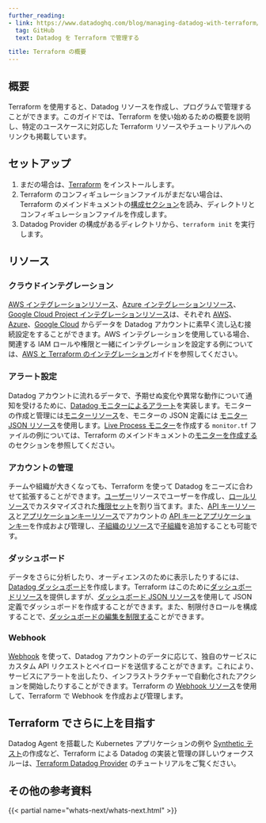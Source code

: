 ```yaml
---
further_reading:
- link: https://www.datadoghq.com/blog/managing-datadog-with-terraform/
  tag: GitHub
  text: Datadog を Terraform で管理する

title: Terraform の概要
---
```


## 概要

Terraform を使用すると、Datadog リソースを作成し、プログラムで管理することができます。このガイドでは、Terraform を使い始めるための概要を説明し、特定のユースケースに対応した Terraform リソースやチュートリアルへのリンクも掲載しています。

## セットアップ

1. まだの場合は、[Terraform][1] をインストールします。
2. Terraform のコンフィギュレーションファイルがまだない場合は、Terraform のメインドキュメントの[構成セクション][3]を読み、ディレクトリとコンフィギュレーションファイルを作成します。
3. Datadog Provider の構成があるディレクトリから、`terraform init` を実行します。

## リソース

### クラウドインテグレーション

[AWS インテグレーションリソース][9]、[Azure インテグレーションリソース][10]、[Google Cloud Project インテグレーションリソース][11]は、それぞれ [AWS][12]、[Azure][13]、[Google Cloud][14] からデータを Datadog アカウントに素早く流し込む接続設定をすることができます。AWS インテグレーションを使用している場合、関連する IAM ロールや権限と一緒にインテグレーションを設定する例については、[AWS と Terraform のインテグレーション][27]ガイドを参照してください。

### アラート設定

Datadog アカウントに流れるデータで、予期せぬ変化や異常な動作について通知を受けるために、[Datadog モニターによるアラート][8]を実装します。モニターの作成と管理には[モニターリソース][4]を、モニターの JSON 定義には [モニター JSON リソース][5]を使用します。[Live Process モニター][7]を作成する `monitor.tf` ファイルの例については、Terraform のメインドキュメントの[モニターを作成する][6]のセクションを参照してください。

### アカウントの管理

チームや組織が大きくなっても、Terraform を使って Datadog をニーズに合わせて拡張することができます。[ユーザー][19]リソースでユーザーを作成し、[ロールリソース][20]でカスタマイズされた[権限セット][21]を割り当てます。また、[API キーリソース][23]と[アプリケーションキーリソース][24]でアカウントの [API キーとアプリケーションキー][22]を作成および管理し、[子組織のリソース][26]で[子組織][25]を追加することも可能です。

### ダッシュボード

データをさらに分析したり、オーディエンスのために表示したりするには、[Datadog ダッシュボード][18]を作成します。Terraform はこのために[ダッシュボードリソース][15]を提供しますが、[ダッシュボード JSON リソース][16]を使用して JSON 定義でダッシュボードを作成することができます。また、制限付きロールを構成することで、[ダッシュボードの編集を制限する][17]ことができます。

### Webhook

[Webhook][29] を使って、Datadog アカウントのデータに応じて、独自のサービスにカスタム API リクエストとペイロードを送信することができます。これにより、サービスにアラートを出したり、インフラストラクチャーで自動化されたアクションを開始したりすることができます。Terraform の [Webhook リソース][30]を使用して、Terraform で Webhook を作成および管理します。

## Terraform でさらに上を目指す

Datadog Agent を搭載した Kubernetes アプリケーションの例や [Synthetic テスト][31]の作成など、Terraform による Datadog の実装と管理の詳しいウォークスルーは、[Terraform Datadog Provider][28] のチュートリアルをご覧ください。

## その他の参考資料

{{< partial name="whats-next/whats-next.html" >}}

[1]: https://learn.hashicorp.com/tutorials/terraform/install-cli
[2]: https://registry.terraform.io/providers/DataDog/datadog/latest/docs
[3]: /ja/integrations/terraform/#configuration
[4]: https://registry.terraform.io/providers/DataDog/datadog/latest/docs/resources/monitor
[5]: https://registry.terraform.io/providers/DataDog/datadog/latest/docs/resources/monitor_json
[6]: /ja/integrations/terraform/#create-a-monitor
[7]: /ja/monitors/types/process/
[8]: /ja/monitors/
[9]: https://registry.terraform.io/providers/DataDog/datadog/latest/docs/resources/integration_aws
[10]: https://registry.terraform.io/providers/DataDog/datadog/latest/docs/resources/integration_azure
[11]: https://registry.terraform.io/providers/DataDog/datadog/latest/docs/resources/integration_gcp
[12]: /ja/integrations/amazon_web_services/
[13]: /ja/integrations/azure/
[14]: /ja/integrations/google_cloud_platform/
[15]: https://registry.terraform.io/providers/DataDog/datadog/latest/docs/resources/dashboard
[16]: https://registry.terraform.io/providers/DataDog/datadog/latest/docs/resources/dashboard_json
[17]: /ja/dashboards/guide/how-to-use-terraform-to-restrict-dashboard-edit/
[18]: /ja/dashboards/
[19]: https://registry.terraform.io/providers/DataDog/datadog/latest/docs/resources/user
[20]: https://registry.terraform.io/providers/DataDog/datadog/latest/docs/resources/role
[21]: /ja/account_management/rbac/permissions/
[22]: /ja/account_management/api-app-keys/
[23]: https://registry.terraform.io/providers/DataDog/datadog/latest/docs/resources/api_key
[24]: https://registry.terraform.io/providers/DataDog/datadog/latest/docs/resources/application_key
[25]: /ja/account_management/multi_organization/
[26]: https://registry.terraform.io/providers/DataDog/datadog/latest/docs/resources/child_organization
[27]: /ja/integrations/guide/aws-terraform-setup
[28]: https://developer.hashicorp.com/terraform/tutorials/use-case/datadog-provider
[29]: /ja/integrations/webhooks/
[30]: https://registry.terraform.io/providers/DataDog/datadog/latest/docs/resources/webhook
[31]: /ja/synthetics/

